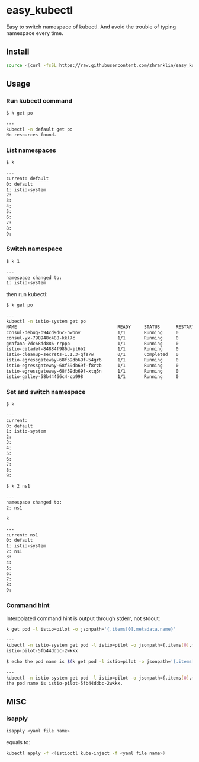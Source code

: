 # easy_kubectl
Easy to switch namespace of kubectl. And avoid the trouble of typing namespace every time.

## Install
```bash
source <(curl -fsSL https://raw.githubusercontent.com/zhranklin/easy_kubectl/master/install.sh)
```

## Usage
### Run kubectl command
```bash
$ k get po

---
kubectl -n default get po
No resources found.
```


### List namespaces

```bash
$ k

---
current: default
0: default
1: istio-system
2:
3:
4:
5:
6:
7:
8:
9:
```

### Switch namespace

```bash
$ k 1

---
namespace changed to:
1: istio-system
```

then run kubectl:

```bash
$ k get po

---
kubectl -n istio-system get po
NAME                                      READY     STATUS      RESTARTS   AGE
consul-debug-b94cd9d6c-hwbnv              1/1       Running     0          4d
consul-yx-798948c488-kkl7c                1/1       Running     0          5d
grafana-7dc68dd886-rrppp                  1/1       Running     0          6d
istio-citadel-84884f986d-jl6b2            1/1       Running     0          6d
istio-cleanup-secrets-1.1.3-qfs7w         0/1       Completed   0          6d
istio-egressgateway-68f59db69f-54gr6      1/1       Running     0          1h
istio-egressgateway-68f59db69f-f8rzb      1/1       Running     0          3h
istio-egressgateway-68f59db69f-xtq5n      1/1       Running     0          6d
istio-galley-58b44466c4-cp998             1/1       Running     0          6d
```

### Set and switch namespace
```bash
$ k

---
current:
0: default
1: istio-system
2:
3:
4:
5:
6:
7:
8:
9:
```

```bash
$ k 2 ns1

---
namespace changed to:
2: ns1
```

```bash
k

---
current: ns1
0: default
1: istio-system
2: ns1
3:
4:
5:
6:
7:
8:
9:
```

### Command hint

Interpolated command hint is output through stderr, not stdout:

```bash
k get pod -l istio=pilot -o jsonpath='{.items[0].metadata.name}'

---
kubectl -n istio-system get pod -l istio=pilot -o jsonpath={.items[0].metadata.name}
istio-pilot-5fb44ddbc-2wkkx
```

```bash
$ echo the pod name is $(k get pod -l istio=pilot -o jsonpath='{.items[0].metadata.name}').

---
kubectl -n istio-system get pod -l istio=pilot -o jsonpath={.items[0].metadata.name}
the pod name is istio-pilot-5fb44ddbc-2wkkx.
```

## MISC
### isapply
```bash
isapply <yaml file name>
```

equals to:

```bash
kubectl apply -f <(istioctl kube-inject -f <yaml file name>)
```